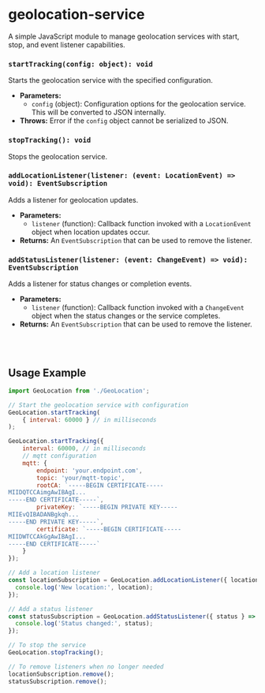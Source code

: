# geolocation-service

A simple JavaScript module to manage geolocation services with start, stop, and event listener capabilities.

### `startTracking(config: object): void`

Starts the geolocation service with the specified configuration.

- **Parameters:**
  - `config` (object): Configuration options for the geolocation service. This will be converted to JSON internally.
- **Throws:** Error if the `config` object cannot be serialized to JSON.

### `stopTracking(): void`

Stops the geolocation service.

### `addLocationListener(listener: (event: LocationEvent) => void): EventSubscription`

Adds a listener for geolocation updates.

- **Parameters:**
  - `listener` (function): Callback function invoked with a `LocationEvent` object when location updates occur.
- **Returns:** An `EventSubscription` that can be used to remove the listener.

### `addStatusListener(listener: (event: ChangeEvent) => void): EventSubscription`

Adds a listener for status changes or completion events.

- **Parameters:**
  - `listener` (function): Callback function invoked with a `ChangeEvent` object when the status changes or the service completes.
- **Returns:** An `EventSubscription` that can be used to remove the listener.

<br>
<br>

## Usage Example

```js
import GeoLocation from './GeoLocation';

// Start the geolocation service with configuration
GeoLocation.startTracking(
    { interval: 60000 } // in milliseconds
);

GeoLocation.startTracking({
    interval: 60000, // in milliseconds
    // mqtt configuration
    mqtt: {
        endpoint: 'your.endpoint.com',
        topic: 'your/mqtt-topic',
        rootCA: `-----BEGIN CERTIFICATE-----
MIIDQTCCAimgAwIBAgI...
-----END CERTIFICATE-----`,
        privateKey: `-----BEGIN PRIVATE KEY-----
MIIEvQIBADANBgkqh...
-----END PRIVATE KEY-----`,
        certificate: `-----BEGIN CERTIFICATE-----
MIIDWTCCAkGgAwIBAgI...
-----END CERTIFICATE-----`
    }
});

// Add a location listener
const locationSubscription = GeoLocation.addLocationListener({ location } => {
  console.log('New location:', location);
});

// Add a status listener
const statusSubscription = GeoLocation.addStatusListener({ status } => {
  console.log('Status changed:', status);
});

// To stop the service
GeoLocation.stopTracking();

// To remove listeners when no longer needed
locationSubscription.remove();
statusSubscription.remove();